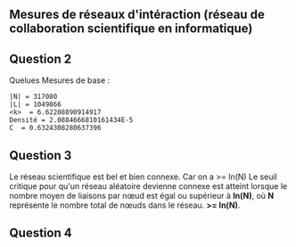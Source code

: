 ## Mesures de réseaux d'intéraction (réseau de collaboration scientifique en informatique)

## Question 2

Quelues Mesures de base :
```
|N| = 317080
|L| = 1049866
<k>  = 6.62208890914917
Densité = 2.0884666810161434E-5
C  = 0.6324308280637396
```
## Question 3

Le réseau scientifique est bel et bien connexe. 
Car on a <k> >= ln(N) 
Le seuil critique pour qu'un réseau aléatoire devienne connexe est atteint lorsque le nombre moyen de liaisons par nœud **<k>** est égal ou supérieur à **ln(N)**, où **N** représente le nombre total de nœuds dans le réseau.
 **<k> >= ln(N)**.

## Question 4


